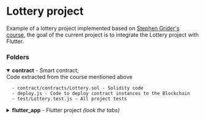 # Lottery project

Example of a lottery project implemented based on [Stephen Grider's course](https://www.udemy.com/course/ethereum-and-solidity-the-complete-developers-guide/), the goal of the current project is to integrate the Lottery project with Flutter.

### Folders
<details open>
<summary><b>contract</b> - Smart contract;</summary>
     Code extracted from the course mentioned above

      - contract/contracts/Lottery.sol - Solidity code
      - deploy.js - Code to deploy contract instances to the Blockchain
      - test/Lottery.test.js - All project tests
  
</details>

<details>
<summary><b>flutter_app</b> - Flutter project <i>(look the tabs)</i></summary>
     All screens and web3 integration with the Lottery Project
